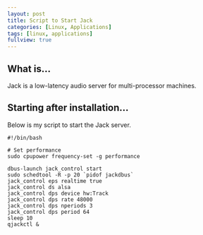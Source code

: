 ```yaml
---
layout: post
title: Script to Start Jack
categories: [Linux, Applications]
tags: [linux, applications]
fullview: true
---
```


## What is...

Jack is a low-latency audio server for multi-processor machines.

## Starting after installation...

Below is my script to start the Jack server.

```shell
#!/bin/bash

# Set performance
sudo cpupower frequency-set -g performance

dbus-launch jack_control start
sudo schedtool -R -p 20 `pidof jackdbus`
jack_control eps realtime true
jack_control ds alsa
jack_control dps device hw:Track
jack_control dps rate 48000
jack_control dps nperiods 3
jack_control dps period 64
sleep 10
qjackctl &
```